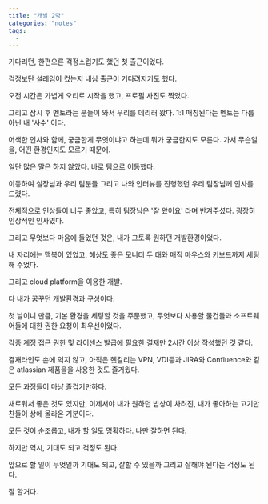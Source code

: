 ```yaml
---
title: "개발 2막"
categories: "notes"
tags:
  - 
---
```



기다리던, 한편으론 걱정스럽기도 했던 첫 출근이었다.

걱정보단 설레임이 컸는지 내심 출근이 기다려지기도 했다.

오전 시간은 가볍게 오티로 시작을 했고, 프로필 사진도 찍었다.

그리고 잠시 후 멘토라는 분들이 와서 우리를 데리러 왔다. 1:1 매칭된다는 멘토는 다름아닌 내 '사수' 이다.

어색한 인사와 함께, 궁금한게 무엇이냐고 하는데 뭐가 궁금한지도 모른다. 가서 무슨일을, 어떤 환경인지도 모르기 때문에.

일단 많은 말은 하지 않았다. 바로 팀으로 이동했다.

이동하여 실장님과 우리 팀분들 그리고 나와 인터뷰를 진행했던 우리 팀장님께 인사를 드렸다.

전체적으로 인상들이 너무 좋았고, 특히 팀장님은 '잘 왔어요' 라며 반겨주셨다. 굉장히 인상적인 인사였다.

그리고 무엇보다 마음에 들었던 것은, 내가 그토록 원하던 개발환경이었다.

내 자리에는 맥북이 있었고, 해상도 좋은 모니터 두 대와 매직 마우스와 키보드까지 세팅해 주었다.

그리고 cloud platform을 이용한 개발.

다 내가 꿈꾸던 개발환경과 구성이다.

첫 날이니 만큼, 기본 환경을 세팅할 것을 주문했고, 무엇보다 사용할 물건들과 소프트웨어들에 대한 권한 요청이 최우선이었다.

각종 계정 접근 권한 및 라이센스 발급에 필요한 결재만 2시간 이상 작성했던 것 같다.

결재라인도 손에 익지 않고, 아직은 헷갈리는 VPN, VDI등과 JIRA와 Confluence와 같은 atlassian 제품을을 사용한 것도 즐거웠다.

모든 과정들이 마냥 즐겁기만하다.

새로워서 좋은 것도 있지만, 이제서야 내가 원하던 밥상이 차려진, 내가 좋아하는 고기만찬들이 상에 올라온 기분이다.

모든 것이 순조롭고, 내가 할 일도 명확하다. 나만 잘하면 된다.

하지만 역시, 기대도 되고 걱정도 된다.

앞으로 할 일이 무엇일까 기대도 되고, 잘할 수 있을까 그리고 잘해야 된다는 걱정도 된다.

잘 할거다.